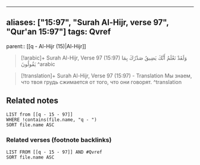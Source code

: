 
---
aliases: ["15:97", "Surah Al-Hijr, verse 97", "Qur'an 15:97"]
tags: Qvref
---

parent:: [[q - Al-Hijr (15)|Al-Hijr]]

> [!arabic]+ Surah Al-Hijr, Verse 97 (15:97)
> <span class="quran-arabic">وَلَقَدْ نَعْلَمُ أَنَّكَ يَضِيقُ صَدْرُكَ بِمَا يَقُولُونَ</span>
^arabic

> [!translation]+ Surah Al-Hijr, Verse 97 (15:97) - Translation
> Мы знаем, что твоя грудь сжимается от того, что они говорят.
^translation



## Related notes
```dataview
LIST from [[q - 15 - 97]]
WHERE !contains(file.name, "q - ")
SORT file.name ASC
```

### Related verses (footnote backlinks)
```dataview
LIST FROM [[q - 15 - 97]] AND #Qvref
SORT file.name ASC
```

